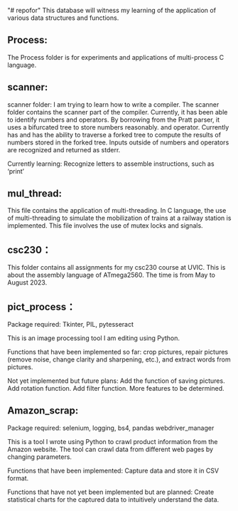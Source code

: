 "# repofor" 
This database will witness my learning of the application of various data structures and functions.

## Process:

The Process folder is for experiments and applications of multi-process C language.

## scanner:

scanner folder: I am trying to learn how to write a compiler. The scanner folder contains the scanner part of the compiler. Currently, it has been able to identify numbers and operators. By borrowing from the Pratt parser, it uses a bifurcated tree to store numbers reasonably. and operator. Currently has and has the ability to traverse a forked tree to compute the results of numbers stored in the forked tree. Inputs outside of numbers and operators are recognized and returned as stderr.

Currently learning: Recognize letters to assemble instructions, such as ‘print’

## mul_thread:

This file contains the application of multi-threading. In C language, the use of multi-threading to simulate the mobilization of trains at a railway station is implemented. This file involves the use of mutex locks and signals.

## csc230：
This folder contains all assignments for my csc230 course at UVIC. This is about the assembly language of ATmega2560. The time is from May to August 2023.

## pict_process：
Package required: Tkinter, PIL, pytesseract

This is an image processing tool I am editing using Python.

Functions that have been implemented so far: crop pictures, repair pictures (remove noise, change clarity and sharpening, etc.), and extract words from pictures. 

Not yet implemented but future plans: Add the function of saving pictures. Add rotation function. Add filter function. More features to be determined.

## Amazon_scrap:
Package required: selenium, logging, bs4, pandas webdriver_manager

This is a tool I wrote using Python to crawl product information from the Amazon website. The tool can crawl data from different web pages by changing parameters.

Functions that have been implemented: Capture data and store it in CSV format.

Functions that have not yet been implemented but are planned: Create statistical charts for the captured data to intuitively understand the data.

